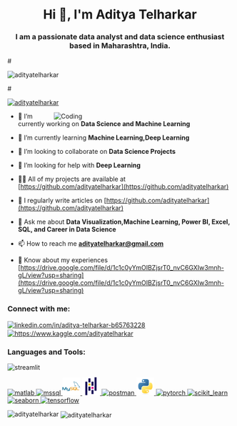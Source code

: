 

<h1 align="center">Hi 👋, I'm Aditya Telharkar</h1>
<h3 align="center">I am a passionate data analyst and data science enthusiast based in Maharashtra, India.</h3>

#<p align="left"> <img src="https://komarev.com/ghpvc/?username=adityatelharkar&label=Profile%20views&color=0e75b6&style=flat" alt="adityatelharkar" /> </p>

#<p align="left"> <a href="https://github.com/ryo-ma/github-profile-trophy"> <img src="https://github-profile-trophy.vercel.app/?username=adityatelharkar" alt="adityatelharkar" /></a> </p>

<img align="right" alt="Coding" width="400" src="https://cdn.dribbble.com/users/1162077/screenshots/3848914/programmer.gif">

- 🔭 I’m currently working on **Data Science and Machine Learning**

- 🌱 I’m currently learning **Machine Learning,Deep Learning**

- 👯 I’m looking to collaborate on **Data Science Projects**

- 🤝 I’m looking for help with **Deep Learning**

- 👨‍💻 All of my projects are available at [https://github.com/adityatelharkar](https://github.com/adityatelharkar)

- 📝 I regularly write articles on [https://github.com/adityatelharkar](https://github.com/adityatelharkar)

- 💬 Ask me about **Data Visualization,Machine Learning, Power BI, Excel, SQL, and Career in Data Science**

- 📫 How to reach me **adityatelharkar@gmail.com**

- 📄 Know about my experiences [https://drive.google.com/file/d/1c1c0yYmOIBZjsrT0_nvC6GXIw3mnh-gL/view?usp=sharing](https://drive.google.com/file/d/1c1c0yYmOIBZjsrT0_nvC6GXIw3mnh-gL/view?usp=sharing)

<h3 align="left">Connect with me:</h3>
<p align="left">
<a href="https://linkedin.com/in/aditya-telharkar-b65763228" target="blank"><img align="center" src="https://raw.githubusercontent.com/rahuldkjain/github-profile-readme-generator/master/src/images/icons/Social/linked-in-alt.svg" alt="linkedin.com/in/aditya-telharkar-b65763228" height="30" width="40" /></a>
<a href="https://kaggle.com/https://www.kaggle.com/adityatelharkar" target="blank"><img align="center" src="https://raw.githubusercontent.com/rahuldkjain/github-profile-readme-generator/master/src/images/icons/Social/kaggle.svg" alt="https://www.kaggle.com/adityatelharkar" height="30" width="40" /></a>
</p>

<h3 align="left">Languages and Tools:</h3>

<img src="https://upload.wikimedia.org/wikipedia/commons/thumb/0/00/Streamlit_logo_primary_colormark_darktext.svg/1200px-Streamlit_logo_primary_colormark_darktext.svg.png?20221116043615" alt="streamlit" width="40" height="40"/>
<p align="left"> <a href="https://www.mathworks.com/" target="_blank" rel="noreferrer"> <img src="https://upload.wikimedia.org/wikipedia/commons/2/21/Matlab_Logo.png" alt="matlab" width="40" height="40"/> </a> <a href="https://www.microsoft.com/en-us/sql-server" target="_blank" rel="noreferrer"> <img src="https://www.svgrepo.com/show/303229/microsoft-sql-server-logo.svg" alt="mssql" width="40" height="40"/> </a> <a href="https://www.mysql.com/" target="_blank" rel="noreferrer"> <img src="https://raw.githubusercontent.com/devicons/devicon/master/icons/mysql/mysql-original-wordmark.svg" alt="mysql" width="40" height="40"/> </a> <a href="https://pandas.pydata.org/" target="_blank" rel="noreferrer"> <img src="https://raw.githubusercontent.com/devicons/devicon/2ae2a900d2f041da66e950e4d48052658d850630/icons/pandas/pandas-original.svg" alt="pandas" width="40" height="40"/> </a> <a href="https://postman.com" target="_blank" rel="noreferrer"> <img src="https://www.vectorlogo.zone/logos/getpostman/getpostman-icon.svg" alt="postman" width="40" height="40"/> </a> <a href="https://www.python.org" target="_blank" rel="noreferrer"> <img src="https://raw.githubusercontent.com/devicons/devicon/master/icons/python/python-original.svg" alt="python" width="40" height="40"/> </a> <a href="https://pytorch.org/" target="_blank" rel="noreferrer"> <img src="https://www.vectorlogo.zone/logos/pytorch/pytorch-icon.svg" alt="pytorch" width="40" height="40"/> </a> <a href="https://scikit-learn.org/" target="_blank" rel="noreferrer"> <img src="https://upload.wikimedia.org/wikipedia/commons/0/05/Scikit_learn_logo_small.svg" alt="scikit_learn" width="40" height="40"/> </a> <a href="https://seaborn.pydata.org/" target="_blank" rel="noreferrer"> <img src="https://seaborn.pydata.org/_images/logo-mark-lightbg.svg" alt="seaborn" width="40" height="40"/> </a> <a href="https://www.tensorflow.org" target="_blank" rel="noreferrer"> <img src="https://www.vectorlogo.zone/logos/tensorflow/tensorflow-icon.svg" alt="tensorflow" width="40" height="40"/> </a> </p>



<p><img align="left" src="https://github-readme-stats.vercel.app/api/top-langs?username=adityatelharkar&show_icons=true&locale=en&layout=compact" alt="adityatelharkar" /></p>

<p>&nbsp;<img align="center" src="https://github-readme-stats.vercel.app/api?username=adityatelharkar&show_icons=true&locale=en" alt="adityatelharkar" /></p>





















